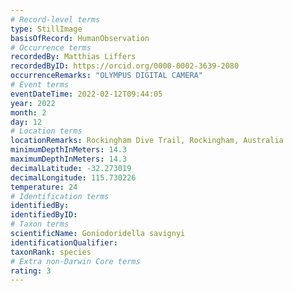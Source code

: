 ```yaml
---
# Record-level terms
type: StillImage
basisOfRecord: HumanObservation
# Occurrence terms
recordedBy: Matthias Liffers
recordedByID: https://orcid.org/0000-0002-3639-2080
occurrenceRemarks: "OLYMPUS DIGITAL CAMERA"
# Event terms
eventDateTime: 2022-02-12T09:44:05
year: 2022
month: 2
day: 12
# Location terms
locationRemarks: Rockingham Dive Trail, Rockingham, Australia
minimumDepthInMeters: 14.3
maximumDepthInMeters: 14.3
decimalLatitude: -32.273019
decimalLongitude: 115.730226
temperature: 24
# Identification terms
identifiedBy: 
identifiedByID: 
# Taxon terms
scientificName: Goniodoridella savignyi
identificationQualifier: 
taxonRank: species
# Extra non-Darwin Core terms
rating: 3
---
```

